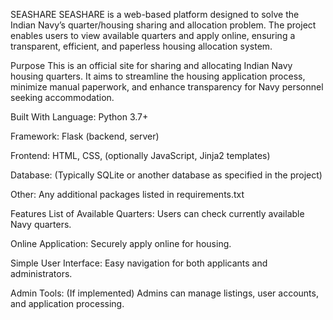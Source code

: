 SEASHARE
SEASHARE is a web-based platform designed to solve the Indian Navy’s quarter/housing sharing and allocation problem. The project enables users to view available quarters and apply online, ensuring a transparent, efficient, and paperless housing allocation system.

Purpose
This is an official site for sharing and allocating Indian Navy housing quarters. It aims to streamline the housing application process, minimize manual paperwork, and enhance transparency for Navy personnel seeking accommodation.

Built With
Language: Python 3.7+

Framework: Flask (backend, server)

Frontend: HTML, CSS, (optionally JavaScript, Jinja2 templates)

Database: (Typically SQLite or another database as specified in the project)

Other: Any additional packages listed in requirements.txt

Features
List of Available Quarters: Users can check currently available Navy quarters.

Online Application: Securely apply online for housing.

Simple User Interface: Easy navigation for both applicants and administrators.

Admin Tools: (If implemented) Admins can manage listings, user accounts, and application processing.
